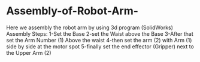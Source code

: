 # Assembly-of-Robot-Arm-
Here we assembly  the robot arm by using 3d program (SolidWorks)
Assembly Steps:
1-Set the Base
2-set the Waist above the Base
3-After that set the Arm Number (1) Above the waist 
4-then set the arm (2) with Arm (1) side by side at the motor spot
5-finally set the end effector (Gripper) next to the Upper Arm (2)
